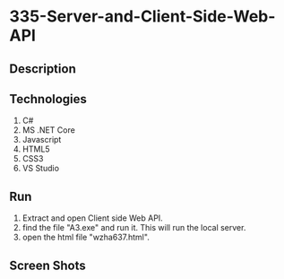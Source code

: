 # 335-Server-and-Client-Side-Web-API

## Description

## Technologies
1. C#
2. MS .NET Core
3. Javascript
4. HTML5
5. CSS3
6. VS Studio
## Run
1. Extract and open Client side Web API.
2. find the file "A3.exe" and run it. This will run the local server.
3. open the html file "wzha637.html".
## Screen Shots
